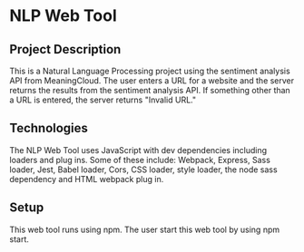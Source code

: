 # NLP Web Tool

## Project Description

This is a Natural Language Processing project using the sentiment analysis API from MeaningCloud. The user enters a URL for a website and the server returns the results from the sentiment analysis API. If something other than a URL is entered, the server returns "Invalid URL."

## Technologies

The NLP Web Tool uses JavaScript with dev dependencies including loaders and plug ins. Some of these include: Webpack, Express, Sass loader, Jest, Babel loader, Cors, CSS loader, style loader, the node sass dependency and HTML webpack plug in.

## Setup

This web tool runs using npm. The user start this web tool by using npm start.
